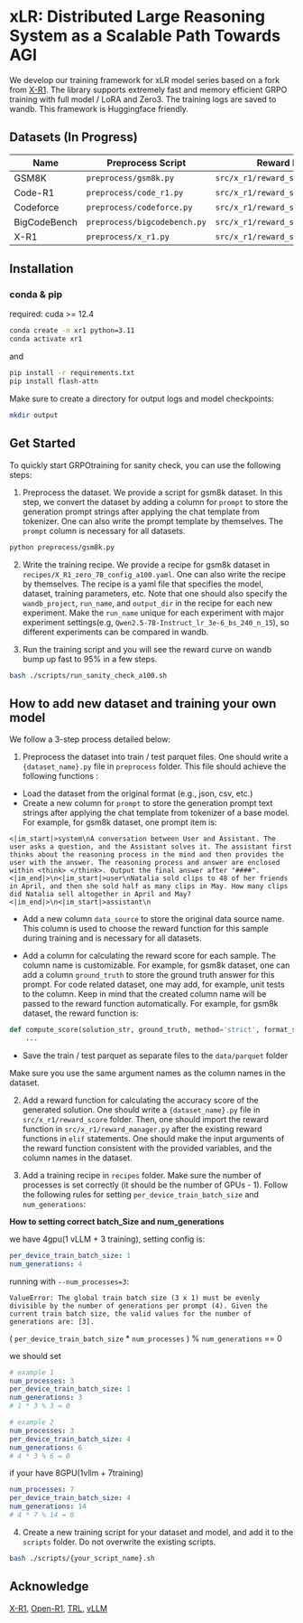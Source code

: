 # xLR: Distributed Large Reasoning System as a Scalable Path Towards AGI

We develop our training framework for xLR model series based on a fork from [X-R1](https://github.com/dhcode-cpp/X-R1/tree/main/src/x_r1). The library supports extremely fast and memory efficient GRPO training with full model / LoRA and Zero3. The training logs are saved to wandb. This framework is Huggingface friendly.

## Datasets (In Progress)

| Name         | Preprocess Script            | Reward Function                      | Domain | Link                                                                                                                                           |
|--------------|------------------------------|--------------------------------------|--------|------------------------------------------------------------------------------------------------------------------------------------------------|
| GSM8K        | `preprocess/gsm8k.py`        | `src/x_r1/reward_score/gsm8k.py`     | Math   | [Link](https://huggingface.co/datasets/gsm8k)                                                                                                  |
| Code-R1      | `preprocess/code_r1.py`      | `src/x_r1/reward_score/code_r1`      | Code   | [Link](https://github.com/ganler/code-r1)                                                                                                      |
| Codeforce    | `preprocess/codeforce.py`    | `src/x_r1/reward_score/codeforce`    | Code   | [Link](https://huggingface.co/datasets/evanellis/evanellis_Codeforces-Python-Submissions_correct_with_h_a_k_prob_0.5_with_null_and_rejected_f) |
| BigCodeBench | `preprocess/bigcodebench.py` | `src/x_r1/reward_score/bigcodebench` | Code   | [Link](https://huggingface.co/datasets/bigcode/bigcode-bench)                                                                                  |
| X-R1         | `preprocess/x_r1.py`         | `src/x_r1/reward_score/x_r1`         | Math   | [Link](https://github.com/dhcode-cpp/X-R1/tree/main)                                                                                           |


## Installation

### conda & pip

required: cuda >= 12.4

```bash
conda create -n xr1 python=3.11
conda activate xr1
```

and

```bash
pip install -r requirements.txt
pip install flash-attn
```

Make sure to create a directory for output logs and model checkpoints:

```bash
mkdir output
```

## Get Started

To quickly start GRPOtraining for sanity check, you can use the following steps:

1. Preprocess the dataset. We provide a script for gsm8k dataset. In this step, we convert the dataset by adding a column for `prompt` to store the generation prompt strings after applying the chat template from tokenizer. One can also write the prompt template by themselves. The `prompt` column is necessary for all datasets.

```bash
python preprocess/gsm8k.py
```

2. Write the training recipe. We provide a recipe for gsm8k dataset in `recipes/X_R1_zero_7B_config_a100.yaml`. One can also write the recipe by themselves. The recipe is a yaml file that specifies the model, dataset, training parameters, etc. Note that one should also specify the `wandb_project`, `run_name`, and `output_dir` in the recipe for each new experiment. Make the `run_name` unique for each experiment with major experiment settings(e.g, `Qwen2.5-7B-Instruct_lr_3e-6_bs_240_n_15`), so different experiments can be compared in wandb. 


3. Run the training script and you will see the reward curve on wandb bump up fast to 95% in a few steps.

```bash
bash ./scripts/run_sanity_check_a100.sh
```

## How to add new dataset and training your own model

We follow a 3-step process detailed below:

1. Preprocess the dataset into train / test parquet files. One should write a `{dataset_name}.py` file in `preprocess` folder. This file should achieve the following functions	:

- Load the dataset from the original format (e.g., json, csv, etc.)
- Create a new column for `prompt` to store the generation prompt text strings after applying the chat template from tokenizer of a base model. For example, for gsm8k dataset, one prompt item is:

```
<|im_start|>system\nA conversation between User and Assistant. The user asks a question, and the Assistant solves it. The assistant first thinks about the reasoning process in the mind and then provides the user with the answer. The reasoning process and answer are enclosed within <think> </think>. Output the final answer after "####".<|im_end|>\n<|im_start|>user\nNatalia sold clips to 48 of her friends in April, and then she sold half as many clips in May. How many clips did Natalia sell altogether in April and May?<|im_end|>\n<|im_start|>assistant\n
```
- Add a new column `data_source` to store the original data source name. This column is used to choose the reward function for this sample during training and is necessary for all datasets.

- Add a column for calculating the reward score for each sample. The column name is customizable. For example, for gsm8k dataset, one can add a column `ground_truth` to store the ground truth answer for this prompt. For code related dataset, one may add, for example, unit tests to the column. Keep in mind that the created column name will be passed to the reward function automatically. For example, for gsm8k dataset, the reward function is:

```python
def compute_score(solution_str, ground_truth, method='strict', format_score=0., score=1.):
	...
```
- Save the train / test parquet as separate files to the `data/parquet` folder

Make sure you use the same argument names as the column names in the dataset.

2. Add a reward function for calculating the accuracy score of the generated solution. One should write a `{dataset_name}.py` file in `src/x_r1/reward_score` folder. Then, one should import the reward function in `src/x_r1/reward_manager.py` after the existing reward functions in `elif` statements. One should make the input arguments of the reward function consistent with the provided variables, and the column names in the dataset.

3. Add a training recipe in `recipes` folder. Make sure the number of processes is set correctly (it should be the number of GPUs - 1). Follow the following rules for setting `per_device_train_batch_size` and `num_generations`:

**How to setting correct batch_Size and num_generations**

we have 4gpu(1 vLLM + 3 training), setting config is:

```yaml
per_device_train_batch_size: 1
num_generations: 4
```

running with `--num_processes=3`: 

```text
ValueError: The global train batch size (3 x 1) must be evenly divisible by the number of generations per prompt (4). Given the current train batch size, the valid values for the number of generations are: [3].
```


( `per_device_train_batch_size` * `num_processes` ) % `num_generations` == 0


we should set

```yaml
# example 1
num_processes: 3
per_device_train_batch_size: 1
num_generations: 3
# 1 * 3 % 3 = 0

# example 2
num_processes: 3
per_device_train_batch_size: 4
num_generations: 6
# 4 * 3 % 6 = 0
```

if your have 8GPU(1vllm + 7training)

```yaml
num_processes: 7
per_device_train_batch_size: 4
num_generations: 14
# 4 * 7 % 14 = 0
```

4. Create a new training script for your dataset and model, and add it to the `scripts` folder. Do not overwrite the existing scripts.

```bash
bash ./scripts/{your_script_name}.sh
```

## Acknowledge

[X-R1](https://github.com/dhcode-cpp/X-R1/tree/main/src/x_r1), [Open-R1](https://github.com/huggingface/open-r1), [TRL](https://github.com/huggingface/trl), [vLLM](https://github.com/vllm-project/vllm)
